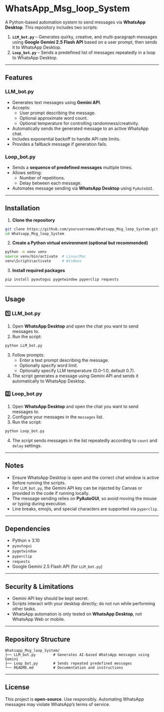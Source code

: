 # WhatsApp_Msg_loop_System

A Python-based automation system to send messages via **WhatsApp Desktop**. This repository includes two scripts: 

1. **`LLM_bot.py`** – Generates quirky, creative, and multi-paragraph messages using **Google Gemini 2.5 Flash API** based on a user prompt, then sends it to WhatsApp Desktop.  
2. **`Loop_bot.py`** – Sends a predefined list of messages repeatedly in a loop to WhatsApp Desktop.

---

## Features

### LLM_bot.py
- Generates text messages using **Gemini API**.
- Accepts:
  - User prompt describing the message.
  - Optional approximate word count.
  - Optional temperature for controlling randomness/creativity.
- Automatically sends the generated message to an active WhatsApp chat.
- Includes exponential backoff to handle API rate limits.
- Provides a fallback message if generation fails.

### Loop_bot.py
- Sends a **sequence of predefined messages** multiple times.
- Allows setting:
  - Number of repetitions.
  - Delay between each message.
- Automates message sending via **WhatsApp Desktop** using `PyAutoGUI`.

---

## Installation

1. **Clone the repository**
```bash
git clone https://github.com/yourusername/Whatsapp_Msg_loop_System.git
cd Whatsapp_Msg_loop_System
```

2. **Create a Python virtual environment (optional but recommended)**
```bash
python -m venv venv
source venv/bin/activate  # Linux/Mac
venv\Scripts\activate     # Windows
```

3. **Install required packages**
```bash
pip install pyautogui pygetwindow pyperclip requests
```

---

## Usage

### 1️⃣ LLM_bot.py
1. Open **WhatsApp Desktop** and open the chat you want to send messages to.
2. Run the script:
```bash
python LLM_bot.py
```
3. Follow prompts:
   - Enter a text prompt describing the message.
   - Optionally specify word limit.
   - Optionally specify LLM temperature (0.0–1.0, default 0.7).
4. The script generates a message using Gemini API and sends it automatically to WhatsApp Desktop.

### 2️⃣ Loop_bot.py
1. Open **WhatsApp Desktop** and open the chat you want to send messages to.
2. Configure your messages in the `messages` list.
3. Run the script:
```bash
python Loop_bot.py
```
4. The script sends messages in the list repeatedly according to `count` and `delay` settings.

---

## Notes

- Ensure WhatsApp Desktop is open and the correct chat window is active before running the scripts.
- For `LLM_bot.py`, the Gemini API key can be injected by Canvas or provided in the code if running locally.
- The message sending relies on **PyAutoGUI**, so avoid moving the mouse or typing during execution.
- Line breaks, emojis, and special characters are supported via `pyperclip`.

---

## Dependencies

- Python ≥ 3.10
- `pyautogui`
- `pygetwindow`
- `pyperclip`
- `requests`
- Google Gemini 2.5 Flash API (for `LLM_bot.py`)

---

## Security & Limitations

- Gemini API key should be kept secret.
- Scripts interact with your desktop directly; do not run while performing other tasks.
- WhatsApp automation is only tested on **WhatsApp Desktop**, not WhatsApp Web or mobile.

---

## Repository Structure

```
Whatsapp_Msg_loop_System/
├── LLM_bot.py        # Generates AI-based WhatsApp messages using Gemini
├── Loop_bot.py       # Sends repeated predefined messages
└── README.md         # Documentation and instructions
```

---

## License

This project is **open-source**. Use responsibly. Automating WhatsApp messages may violate WhatsApp’s terms of service.
